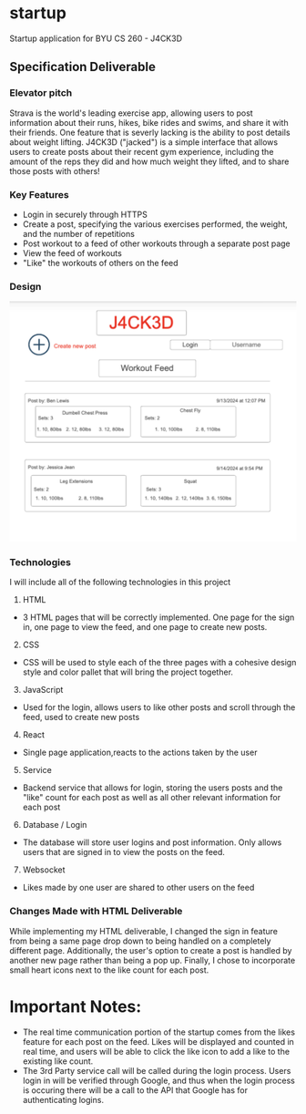 # startup
Startup application for BYU CS 260 - J4CK3D

## Specification Deliverable

### Elevator pitch

Strava is the world's leading exercise app, allowing users to post information
about their runs, hikes, bike rides and swims, and share it with their friends.
One feature that is severly lacking is the ability to post details about weight
lifting. J4CK3D ("jacked") is a simple interface that allows users to create
posts about their recent gym experience, including the amount of the reps they
did and how much weight they lifted, and to share those posts with others!

### Key Features

* Login in securely through HTTPS
* Create a post, specifying the various exercises performed, the weight, and 
the number of repetitions
* Post workout to a feed of other workouts through a separate post page
* View the feed of workouts
* "Like" the workouts of others on the feed

### Design

![Design](ninjamock.png)

### Technologies

I will include all of the following technologies in this project

1. HTML
- 3 HTML pages that will be correctly implemented. One page for the sign in,
one page to view the feed, and one page to create new posts.

2. CSS
- CSS will be used to style each of the three pages with a cohesive design style
and color pallet that will bring the project together.

3. JavaScript
- Used for the login, allows users to like other posts and scroll through the
feed, used to create new posts

4. React
- Single page application,reacts to the actions taken by the user

5. Service
- Backend service that allows for login, storing the users posts and the "like"
count for each post as well as all other relevant information for each post

6. Database / Login
- The database will store user logins and post information. Only allows users
that are signed in to view the posts on the feed.

7. Websocket
- Likes made by one user are shared to other users on the feed

### Changes Made with HTML Deliverable
While implementing my HTML deliverable, I changed the sign in feature from being
a same page drop down to being handled on a completely different page. Additionally,
the user's option to create a post is handled by another new page rather than
being a pop up. Finally, I chose to incorporate small heart icons next to the
like count for each post.

# Important Notes:
- The real time communication portion of the startup comes from the likes feature
  for each post on the feed. Likes will be displayed and counted in real time, and
  users will be able to click the like icon to add a like to the existing like count.
- The 3rd Party service call will be called during the login process. Users login in
  will be verified through Google, and thus when the login process is occuring there will
  be a call to the API that Google has for authenticating logins.
